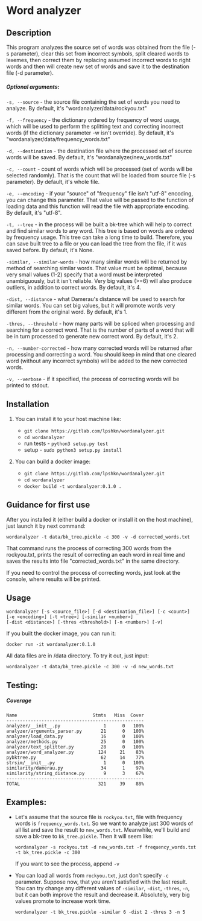 # Word analyzer

## Description

This program analyzes the source set of words was obtained from the file (-s parameter), clear this set 
from incorrect symbols, split cleared words to lexemes, then correct them by replacing assumed incorrect words 
to right words and then will create new set of words and save it to the destination file (-d parameter).

##### Optional arguments:

```-s, --source``` - the source file containing the set of words you need to analyze. By default, it's 
"wordanalyzer/data/rockyou.txt"

```-f, --frequency``` - the dictionary ordered by frequency of word usage, which will be used to perform 
the splitting text and correcting incorrect words (if the dictionary parameter -w isn't override). By default, it's
"wordanalyzer/data/frequency_words.txt"

```-d, --destination``` - the destination file where the processed set of source words will be saved. By default, 
it's "wordanalyzer/new_words.txt"

```-c, --count``` - count of words which will be processed (set of words will be selected randomly). That is the count
that will be loaded from source file (-s parameter). By default, it's whole file.

```-e, --encoding``` - if your "source" of "frequency" file isn't "utf-8" encoding, you can change this parameter. 
That value will be passed to the function of loading data and this function will read the file with appropriate
encoding. By default, it's "utf-8".

```-t, --tree``` - in the process will be built a bk-tree which will help to correct and find similar words to any word.
This tree is based on words are ordered by frequency usage. This tree can take a long time to build. Therefore, you can
save built tree to a file or you can load the tree from the file, if it was saved before. By default, it's None.

```-similar, --similar-words``` - how many similar words will be returned by method of searching similar words. That 
value must be optimal, because very small values (1-2) specify that a word must be interpreted unambiguously, but it 
isn't reliable. Very big values (>=6) will also produce outliers, in addition to correct words. By default, it's 4.

```-dist, --distance``` - what Damerau's distance will be used to search for similar words. You can set big values, but
it will promote words very different from the original word. By default, it's 1.

```-thres, --threshold``` - how many parts will be spliced when processing and searching for a correct word. That is
the number of parts of a word that will be in turn processed to generate new correct word. By default, it's 2.

```-n, --number-corrected``` - how many corrected words will be returned after processing and correcting a word. 
You should keep in mind that one cleared word (without any incorrect symbols) will be added to the new corrected words.

```-v, --verbose``` - if it specified, the process of correcting words will be printed to stdout.

## Installation
1) You can install it to your host machine like:
    * `git clone https://gitlab.com/lpshkn/wordanalyzer.git`
    * `cd wordanalyzer`
    * run tests - `python3 setup.py test`
    * setup - `sudo python3 setup.py install`

2) You can build a docker image:
    * `git clone https://gitlab.com/lpshkn/wordanalyzer.git`
    * `cd wordanalyzer`
    * `docker build -t wordanalyzer:0.1.0 .`

## Guidance for first use

After you installed it (either build a docker or install it on the host machine), just launch it by next command:
```shell script
wordanalyzer -t data/bk_tree.pickle -c 300 -v -d corrected_words.txt
```
That command runs the process of correcting 300 words from the rockyou.txt, prints the result of correcting an each word
 in real time and saves the results into file "corrected_words.txt" in the same directory. 
 
 If you need to control the process of correcting words, just look at the console, where results will be printed.

## Usage

```shell script
wordanalyzer [-s <source_file>] [-d <destination_file>] [-c <count>] [-e <encoding>] [-t <tree>] [-similar <number>]
[-dist <distance>] [-thres <threshold>] [-n <number>] [-v]
```

If you built the docker image, you can run it:

```shell script
docker run -it wordanalyzer:0.1.0
```

All data files are in /data directory. To try it out, just input:

```shell script
wordanalyzer -t data/bk_tree.pickle -c 300 -v -d new_words.txt
```

## Testing:


##### Coverage
```
Name                            Stmts   Miss  Cover
---------------------------------------------------
analyzer/__init__.py                1      0   100%
analyzer/arguments_parser.py       21      0   100%
analyzer/load_data.py              16      0   100%
analyzer/methods.py                25      0   100%
analyzer/text_splitter.py          28      0   100%
analyzer/word_analyzer.py         124     21    83%
pybktree.py                        62     14    77%
strsim/__init__.py                  1      0   100%
similarity/damerau.py              34      1    97%
similarity/string_distance.py       9      3    67%
---------------------------------------------------
TOTAL                             321     39    88%
```

## Examples:

* Let's assume that the source file is `rockyou.txt`, file with frequency words is `frequency_words.txt`. So we want to
analyze just 300 words of all list and save the result to `new_words.txt`. Meanwhile, we'll build and save a bk-tree to
`bk_tree.pickle`. Then it will seem like:

  ```shell script
  wordanalyzer -s rockyou.txt -d new_words.txt -f frequency_words.txt -t bk_tree.pickle -c 300
  ```
  
  If you want to see the process, append `-v`
  
* You can load all words from `rockyou.txt`, just don't specify `-c` parameter. Suppose now, that you aren't satisfied
with the last result. You can try change any different values of `-similar`, `-dist`, `-thres`, `-n`, but it can 
both improve the result and decrease it. Absolutely, very big values promote to increase work time.

  ```shell script
  wordanalyzer -t bk_tree.pickle -similar 6 -dist 2 -thres 3 -n 5
  ```
